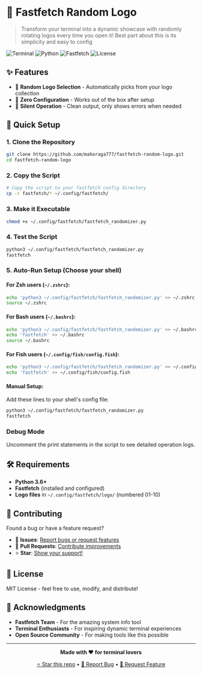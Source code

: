 # 🎨 Fastfetch Random Logo

> Transform your terminal into a dynamic showcase with randomly rotating logos every time you open it!
> Best part about this is its simplicity and easy to config

![Terminal](https://img.shields.io/badge/Terminal-Enhanced-brightgreen)
![Python](https://img.shields.io/badge/Python-3.6+-blue)
![Fastfetch](https://img.shields.io/badge/Fastfetch-Compatible-orange)
![License](https://img.shields.io/badge/License-MIT-green)

## ✨ Features

- 🎲 **Random Logo Selection** - Automatically picks from your logo collection
- 🚀 **Zero Configuration** - Works out of the box after setup
- 🎯 **Silent Operation** - Clean output, only shows errors when needed

## 🚀 Quick Setup

### 1. **Clone the Repository**
```bash
git clone https://github.com/mahoraga777/fastfetch-random-logo.git
cd fastfetch-random-logo
```

### 2. **Copy the Script**
```bash
# Copy the script to your fastfetch config directory
cp -r fastfetch/* ~/.config/fastfetch/
```

### 3. **Make it Executable**
```bash
chmod +x ~/.config/fastfetch/fastfetch_randomizer.py
```

### 4. **Test the Script**
```bash
python3 ~/.config/fastfetch/fastfetch_randomizer.py
fastfetch
```

### 5. **Auto-Run Setup** (Choose your shell)

#### For **Zsh** users (`~/.zshrc`):
```bash
echo 'python3 ~/.config/fastfetch/fastfetch_randomizer.py' >> ~/.zshrc
source ~/.zshrc
```

#### For **Bash** users (`~/.bashrc`):
```bash
echo 'python3 ~/.config/fastfetch/fastfetch_randomizer.py' >> ~/.bashrc
echo 'fastfetch' >> ~/.bashrc
source ~/.bashrc
```

#### For **Fish** users (`~/.config/fish/config.fish`):
```bash
echo 'python3 ~/.config/fastfetch/fastfetch_randomizer.py' >> ~/.config/fish/config.fish
echo 'fastfetch' >> ~/.config/fish/config.fish
```

#### Manual Setup:
Add these lines to your shell's config file:
```bash
python3 ~/.config/fastfetch/fastfetch_randomizer.py
fastfetch
```

### Debug Mode
Uncomment the print statements in the script to see detailed operation logs.

## 🛠️ Requirements

- **Python 3.6+**
- **Fastfetch** (installed and configured)
- **Logo files** in `~/.config/fastfetch/logo/` (numbered 01-10)

## 🤝 Contributing

Found a bug or have a feature request? 
- 🐛 **Issues**: [Report bugs or request features](https://github.com/mahoraga777/fastfetch-random-logo/issues)
- 🔄 **Pull Requests**: [Contribute improvements](https://github.com/mahoraga777/fastfetch-random-logo/pulls)
- ⭐ **Star**: [Show your support!](https://github.com/mahoraga777/fastfetch-random-logo)

## 📄 License

MIT License - feel free to use, modify, and distribute!

## 🙏 Acknowledgments

- **Fastfetch Team** - For the amazing system info tool
- **Terminal Enthusiasts** - For inspiring dynamic terminal experiences
- **Open Source Community** - For making tools like this possible

---

<div align="center">

**Made with ❤️ for terminal lovers**

[⭐ Star this repo](https://github.com/mahoraga777/fastfetch-random-logo) • [🐛 Report Bug](https://github.com/mahoraga777/fastfetch-random-logo/issues) • [🚀 Request Feature](https://github.com/mahoraga777/fastfetch-random-logo/issues)

</div>
